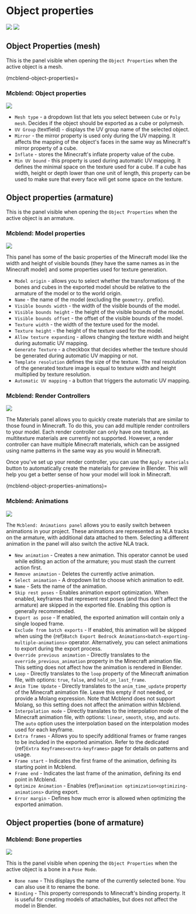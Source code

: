 # Object properties

![](/img/gui/object_properties_bone.png)
![](/img/gui/object_properties_cube.png)

## Object Properties (mesh)

This is the panel visible when opening the `Object Properties` when the active object is a mesh.

(mcblend-object-properties)=
### Mcblend: Object properties

![](/img/gui/object_properties_mesh.png)

- `Mesh type` - a dropdown list that lets you select between `Cube` or `Poly mesh`. Decides if the object should be exported as a cube or polymesh.
- `UV Group` (textfield) - displays the UV group name of the selected object.
- `Mirror` - the mirror property is used only during the UV mapping. It affects the mapping of the object's faces in the same way as Minecraft's mirror property of a cube.
- `Inflate` - stores the Minecraft's inflate property value of the cube.
- `Min UV bound` - this property is used during automatic UV mapping. It defines the minimal space on the texture used for a cube. If a cube has width, height or depth lower than one unit of length, this property can be used to make sure that every face will get some space on the texture.

## Object properties (armature)
This is the panel visible when opening the `Object Properties` when the active object is an armature.

### Mcblend: Model properties

![](/img/gui/object_properties_armature_model_properties.png)

This panel has some of the basic properties of the Minecraft model like the width and height of visible bounds (they have the same names as in the Minecraft model) and some properties used for texture generation.

- `Model origin` - allows you to select whether the transformations of the bones and cubes in the exported model should be relative to the armature of the model or to the world origin.
- `Name` - the name of the model (excluding the `geometry.` prefix).
- `Visible bounds width` - the width of the visible bounds of the model.
- `Visible bounds height` - the height of the visible bounds of the model.
- `Visible bounds offset` - the offset of the visible bounds of the model.
- `Texture width` - the width of the texture used for the model.
- `Texture height` - the height of the texture used for the model.
- `Allow texture expanding` - allows changing the texture width and height during automatic UV mapping.
- `Generate Texture` - a checkbox that decides whether the texture should be generated during automatic UV mapping or not.
- `Template resolution` defines the size of the texture. The real resolution of the generated texture image is equal to texture width and height multiplied by texture resolution.
- `Automatic UV mapping` - a button that triggers the automatic UV mapping.

### Mcblend: Render Controllers

![](/img/gui/object_properties_armature_render_controllers.png)

The Materials panel allows you to quickly create materials that are similar to those found in Minecraft. To do this, you can add multiple render controllers to your model. Each render controller can only have one texture, as multitexture materials are currently not supported. However, a render controller can have multiple Minecraft materials, which can be assigned using name patterns in the same way as you would in Minecraft.

Once you've set up your render controller, you can use the `Apply materials` button to automatically create the materials for preview in Blender. This will help you get a better sense of how your model will look in Minecraft.

(mcblend-object-properties-animations)=
### Mcblend: Animations

![](/img/gui/object_properties_armature_animations.png)

The `Mcblend: Animations panel` allows you to easily switch between animations in your project. These animations are represented as NLA tracks on the armature, with additional data attached to them. Selecting a different animation in the panel will also switch the active NLA track.

- `New animation` - Creates a new animation. This operator cannot be used while editing an action of the armature; you must stash the current action first.
- `Remove animation` - Deletes the currently active animation.
- `Select animation` - A dropdown list to choose which animation to edit.
- `Name` - Sets the name of the animation.
- `Skip rest poses` - Enables animation export optimization. When enabled, keyframes that represent rest poses (and thus don't affect the armature) are skipped in the exported file. Enabling this option is generally recommended.
- `Export as pose` - If enabled, the exported animation will contain only a single looped frame.
- `Exclude from batch exports` - If enabled, this animation will be skipped when using the {ref}`Batch Export Bedrock Animations<batch-exporting-multiple-animations>` operator. Alternatively, you can select animations to export during the export process.
- `Override previous animation` - Directly translates to the `override_previous_animation` property in the Minecraft animation file. This setting does not affect how the animation is rendered in Blender.
- `Loop` - Directly translates to the `loop` property of the Minecraft animation file, with options: `true`, `false`, and `hold_on_last_frame`.
- `Anim Time Update` - Directly translates to the `anim_time_update` property of the Minecraft animation file. Leave this empty if not needed, or provide a Molang expression. Note that Mcblend does not support Molang, so this setting does not affect the animation within Mcblend.
- `Interpolation mode` - Directly translates to the interpolation mode of the Minecraft animation file, with options: `linear`, `smooth`, `step`, and `auto`. The `auto` option uses the interpolation based on the interpolation modes used for each keyframe.
- `Extra frames` - Allows you to specify additional frames or frame ranges to be included in the exported animation. Refer to the dedicated {ref}`Extra Keyframes<extra-keyframes>` page for details on patterns and usage.
- `Frame start` - Indicates the first frame of the animation, defining its starting point in Mcblend.
- `Frame end` - Indicates the last frame of the animation, defining its end point in Mcblend.
- `Optimize Animation` - Enables {ref}`animation optimization<optimizing-animations>` during export.
- `Error margin` - Defines how much error is allowed when optimizing the exported animation.

## Object properties (bone of armature)

### Mcblend: Bone properties

![](/img/gui/object_properties_armature_bone_properties.png)

This is the panel visible when opening the `Object Properties` when the active object is a bone in a `Pose Mode`.

- `Bone name` - This displays the name of the currently selected bone. You can also use it to rename the bone.
- `Binding` - This property corresponds to Minecraft's binding property. It is useful for creating models of attachables, but does not affect the model in Blender.
